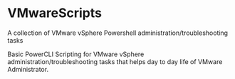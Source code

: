 # VMwareScripts
A collection of VMware vSphere Powershell administration/troubleshooting tasks



Basic PowerCLI Scripting for VMware vSphere administration/troubleshooting tasks that helps day to day life of VMware Administrator.
